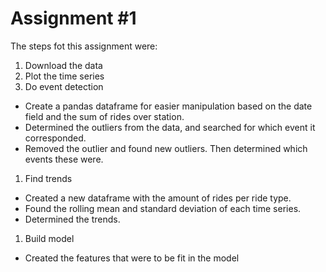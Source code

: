 # Assignment #1

The steps fot this assignment were:

1. Download the data
1. Plot the time series
1. Do event detection
  * Create a pandas dataframe for easier manipulation based on the date field and the sum of rides over station.
  * Determined the outliers from the data, and searched for which event it corresponded.
  * Removed the outlier and found new outliers. Then determined which events these were.
1. Find trends
  * Created a new dataframe with the amount of rides per ride type.
  * Found the rolling mean and standard deviation of each time series.
  * Determined the trends.
1. Build model
  * Created the features that were to be fit in the model
